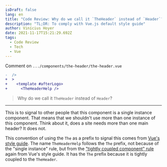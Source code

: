 ```yaml
---
isDraft: false
lang: en
title: "Code Review: Why do we call it `TheHeader` instead of `Header`?"
description: "TL;DR: To comply with Vue.js default style guide"
author: Vinícius Hoyer
date: 2021-11-17T15:21:29.692Z
tags:
  - Code Review
  - Tech
  - Vue
---
```

Comment on `.../components/the-header/the-header.vue`

```diff
-  />
+  >
+    <template #afterLogo>
+      <TheHeaderHelp />
```

> Why do we call it `TheHeader` instead of `Header`?

---

This is to signal to other people that this component is a single instance component. That means that we shouldn't use more than one instance of this component. Think about it, does a site needs more than one main header? It does not.

This convention of using the `The` as a prefix to signal this comes from [Vue's style guide][1]. The name `TheHeaderHelp` follows the `The` prefix, not because of the "single instance" rule, but from the ["tightly coupled component" rule][2] again from Vue's style guide. It has the `The` prefix because it is tightly coupled to the `TheHeader`.

[1]: <https://vuejs.org/v2/style-guide/#Single-instance-component-names-strongly-recommended> "Single instance component names"
[2]: <https://vuejs.org/v2/style-guide/#Tightly-coupled-component-names-strongly-recommended> "Tightly coupled component names"